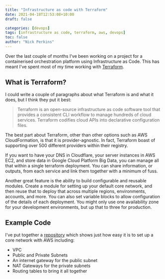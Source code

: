 ```yaml
---
title: "Infrastructure as code with Terraform"
date: 2021-04-18T12:53:08+10:00
draft: false

categories: [devops]
tags: [infrastructure as code, terraform, aws, devops]
toc: false
author: "Nick Perkins"
---
```

Over the last couple of months I've been working on a project for a containerised orchestration platform using Infrastructure as Code. This has meant I've spent most of my time working with [Terraform](https://www.terraform.io/).

## What is Terraform?

I could write a couple of paragraphs about what Terraform is and what it does, but I think they put it best:

> Terraform is an open-source infrastructure as code software tool that provides a consistent CLI workflow to manage hundreds of cloud services. Terraform codifies cloud APIs into declarative configuration files.

The best part about Terraform, other than other options such as AWS CloudFormation, is that it is provider-agnostic. In fact, Terraform boast of supporting over 500 different providers within their registry.

If you want to have your DNS in Cloudflare, your server instances in AWS EC2, and store data in Google Cloud Platform Big Data, you can manage all that within a single terraform deployment. You can share information, or outputs, from each service and link them together with a minimum of fuss.

Another great feature is the ability to build configurable and reusable modules. Create a module for setting up your default core network, and then reuse that to deploy that across multiple regions, environments, accounts, and more. You can also set variable blocks to allow configuration of the details of each deployment. You might only use one availability zone for your development environments, but up that to three for production.

## Example Code

I've put together a [repository](https://github.com/nickperkins/infrastructure) which shows just how easy it is to set up a core network with AWS including:

* VPC
* Public and Private Subnets
* An internet gateway for the public subnet
* NAT Gateways for the private subnets
* Routing tables to bring it all together
